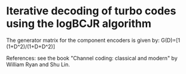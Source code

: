# Iterative decoding of turbo codes using the logBCJR algorithm
The generator matrix for the component encoders is given by: G(D)=[1 (1+D^2)/(1+D+D^2)]

References:
see the book "Channel coding: classical and modern" by William Ryan and Shu Lin.
